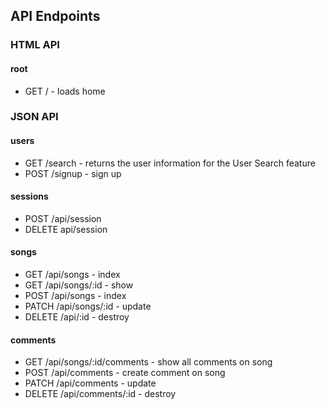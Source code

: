 ## API Endpoints

### HTML API
#### root
* GET / - loads home

### JSON API
#### users
* GET /search - returns the user information for the User Search feature
* POST /signup - sign up

#### sessions
* POST /api/session 
* DELETE api/session 

#### songs
* GET /api/songs - index
* GET /api/songs/:id - show
* POST /api/songs - index
* PATCH /api/songs/:id - update
* DELETE /api/:id - destroy

#### comments
* GET /api/songs/:id/comments - show all comments on song
* POST /api/comments - create comment on song
* PATCH /api/comments - update
* DELETE /api/comments/:id - destroy
